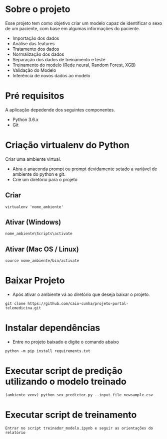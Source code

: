 # Sobre o projeto
Esse projeto tem como objetivo criar um modelo capaz de identificar o sexo de um paciente, com base em algumas informações do paciente.
- Importação dos dados
- Análise das features
- Tratamento dos dados
- Normalização dos dados
- Separação dos dados de treinamento e teste
- Treinamento do modelo (Rede neural, Random Forest, XGB)
- Validação do Modelo
- Inferência de novos dados ao modelo

# Pré requisitos 
A aplicação depedende dos seguintes componentes.

- Python 3.6.x
- Git 

# Criação virtualenv do Python
Criar uma ambiente virtual. 
- Abra o anaconda prompt ou prompt devidamente setado a variável de ambiente do python e git.
- Crie um diretório para o projeto

## Criar
```
virtualenv 'nome_ambiente'
```
## Ativar (Windows)
```
nome_ambiente\Scripts\activate
```
## Ativar (Mac OS / Linux)
```
source nome_ambiente/bin/activate
```

# Baixar Projeto
- Após ativar o ambiente vá ao diretório que deseja baixar o projeto.
```
git clone https://github.com/caio-cunha/projeto-portal-telemedicina.git
```

# Instalar dependências
- Entre no projeto baixado e digite o comando abaixo
```
python -m pip install requirements.txt
```

# Executar script de predição utilizando o modelo treinado
```
(ambiente venv) python sex_predictor.py --input_file newsample.csv
```

# Executar script de treinamento
```
Entrar no script treinador_modelo.ipynb e seguir as orientações do relatório
```


